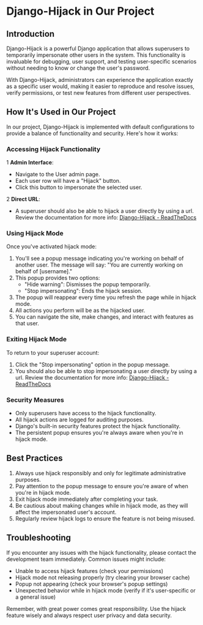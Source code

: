 # Django-Hijack in Our Project

## Introduction

Django-Hijack is a powerful Django application that allows superusers to temporarily impersonate other users in the system. This functionality is invaluable for debugging, user support, and testing user-specific scenarios without needing to know or change the user's password.

With Django-Hijack, administrators can experience the application exactly as a specific user would, making it easier to reproduce and resolve issues, verify permissions, or test new features from different user perspectives.

## How It's Used in Our Project

In our project, Django-Hijack is implemented with default configurations to provide a balance of functionality and security. Here's how it works:

### Accessing Hijack Functionality

1 **Admin Interface**:

- Navigate to the User admin page.
- Each user row will have a "Hijack" button.
- Click this button to impersonate the selected user.

2 **Direct URL**:

- A superuser should also be able to hijack a user directly by using a url. Review the documentation for more info: [Django-Hijack - ReadTheDocs](https://django-hijack.readthedocs.io/en/latest/)

### Using Hijack Mode

Once you've activated hijack mode:

1. You'll see a popup message indicating you're working on behalf of another user.
   The message will say: "You are currently working on behalf of [username]."
2. This popup provides two options:
   - "Hide warning": Dismisses the popup temporarily.
   - "Stop impersonating": Ends the hijack session.
3. The popup will reappear every time you refresh the page while in hijack mode.
4. All actions you perform will be as the hijacked user.
5. You can navigate the site, make changes, and interact with features as that user.

### Exiting Hijack Mode

To return to your superuser account:

1. Click the "Stop impersonating" option in the popup message.
2. You should also be able to stop impersonating a user directly by using a url. Review the documentation for more info: [Django-Hijack - ReadTheDocs](https://django-hijack.readthedocs.io/en/latest/)

### Security Measures

- Only superusers have access to the hijack functionality.
- All hijack actions are logged for auditing purposes.
- Django's built-in security features protect the hijack functionality.
- The persistent popup ensures you're always aware when you're in hijack mode.

## Best Practices

1. Always use hijack responsibly and only for legitimate administrative purposes.
2. Pay attention to the popup message to ensure you're aware of when you're in hijack mode.
3. Exit hijack mode immediately after completing your task.
4. Be cautious about making changes while in hijack mode, as they will affect the impersonated user's account.
5. Regularly review hijack logs to ensure the feature is not being misused.

## Troubleshooting

If you encounter any issues with the hijack functionality, please contact the development team immediately. Common issues might include:

- Unable to access hijack features (check your permissions)
- Hijack mode not releasing properly (try clearing your browser cache)
- Popup not appearing (check your browser's popup settings)
- Unexpected behavior while in hijack mode (verify if it's user-specific or a general issue)

Remember, with great power comes great responsibility. Use the hijack feature wisely and always respect user privacy and data security.
